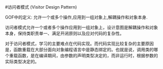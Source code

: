 #访问者模式 (Visitor Design Pattern)

GOF中的定义: 允许一个或多个操作,应用到一组对象上,解耦操作和对象本身.

访问者模式允许一个或者多个操作应用到一组对象上，设计意图是解耦操作和对象本身，保持类职责单一、满足开闭原则以及应对代码的复杂性。

对于访问者模式，学习的主要难点在代码实现。而代码实现比较复杂的主要原因是，函数重载在大部分面向对象编程语言中是静态绑定的。也就是说，调用类的哪个重载函数，是在编译期间，由参数的声明类型决定的，而非运行时，根据参数的实际类型决定的。